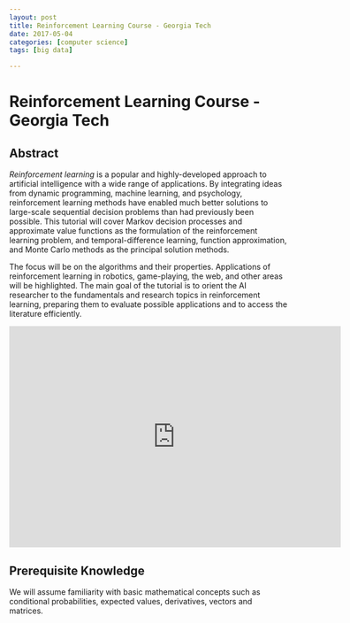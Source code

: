 ```yaml
---
layout: post
title: Reinforcement Learning Course - Georgia Tech
date: 2017-05-04
categories: [computer science]
tags: [big data]

---
```


Reinforcement Learning Course - Georgia Tech
========================

## Abstract

*Reinforcement learning* is a popular and highly-developed approach to artificial intelligence with a wide range of applications. By integrating ideas from dynamic programming, machine learning, and psychology, reinforcement learning methods have enabled much better solutions to large-scale sequential decision problems than had previously been possible. This tutorial will cover Markov decision processes and approximate value functions as the formulation of the reinforcement learning problem, and temporal-difference learning, function approximation, and Monte Carlo methods as the principal solution methods. 

The focus will be on the algorithms and their properties. Applications of reinforcement learning in robotics, game-playing, the web, and other areas will be highlighted. The main goal of the tutorial is to orient the AI researcher to the fundamentals and research topics in reinforcement learning, preparing them to evaluate possible applications and to access the literature efficiently.

<iframe width="600" height="400" src="https://www.youtube.com/embed/_ocNerSvh5Y?list=PLAwxTw4SYaPnidDwo9e2c7ixIsu_pdSNp" frameborder="0" allowfullscreen></iframe>

## Prerequisite Knowledge

We will assume familiarity with basic mathematical concepts such as conditional probabilities, expected values, derivatives, vectors and matrices. 

